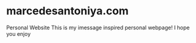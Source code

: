 # marcedesantoniya.com
Personal Website
This is my imessage inspired personal webpage!
I hope you enjoy
